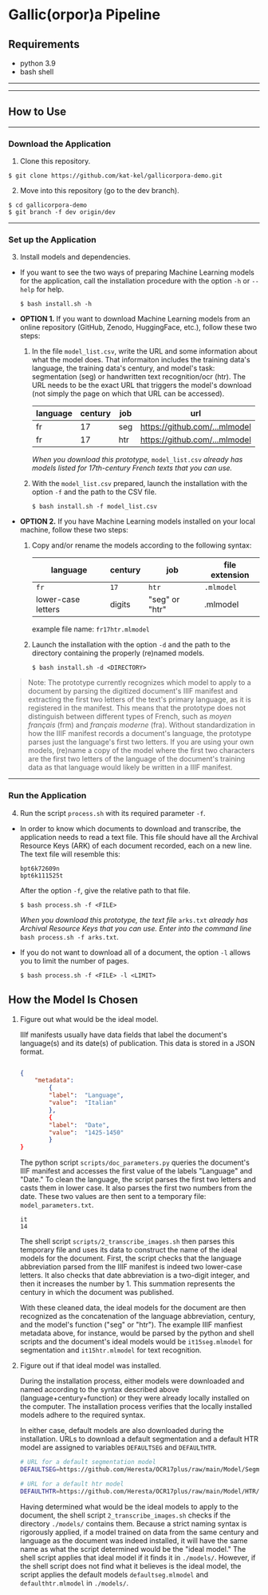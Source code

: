 # Gallic(orpor)a Pipeline

## Requirements
- python 3.9
- bash shell
---
---
## How to Use
---
### Download the Application
1. Clone this repository.
```
$ git clone https://github.com/kat-kel/gallicorpora-demo.git
```
2. Move into this repository (go to the dev branch).
```
$ cd gallicorpora-demo
$ git branch -f dev origin/dev
```
---
### Set up the Application
3. Install models and dependencies.
- If you want to see the two ways of preparing Machine Learning models for the application, call the installation procedure with the option `-h` or `--help` for help.
    ```
    $ bash install.sh -h
    ```
- **OPTION 1.** If you want to download Machine Learning models from an online repository (GitHub, Zenodo, HuggingFace, etc.), follow these two steps:

    1. In the file `model_list.csv`, write the URL and some information about what the model does. That informaiton includes the training data's language, the training data's century, and model's task: segmentation (seg) or handwritten text recognition/ocr (htr). The URL needs to be the exact URL that triggers the model's download (not simply the page on which that URL can be accessed).

        |language|century|job|url|
        |--------|-------|---|---|
        |fr|17|seg|https://github.com/...mlmodel|
        |fr|17|htr|https://github.com/...mlmodel|

        *When you download this prototype,* `model_list.csv` *already has models listed for 17th-century French texts that you can use.*

    2. With the `model_list.csv` prepared, launch the installation with the option `-f` and the path to the CSV file.
        ```
        $ bash install.sh -f model_list.csv
        ```

- **OPTION 2.** If you have Machine Learning models installed on your local machine, follow these two steps:

    1. Copy and/or rename the models according to the following syntax:

        |language|century|job|file extension|
        |--|--|--|--|
        |`fr`|`17`|`htr`|`.mlmodel`|
        |lower-case letters|digits|"seg" or "htr"|.mlmodel

        example file name: `fr17htr.mlmodel`

    2. Launch the installation with the option `-d` and the path to the directory containing the properly (re)named models.

        ```
        $ bash install.sh -d <DIRECTORY>
        ```

>Note: The prototype currently recognizes which model to apply to a document by parsing the digitized document's IIIF manifest and extracting the first two letters of the text's primary language, as it is registered in the manifest. This means that the prototype does not distinguish between different types of French, such as *moyen français* (frm) and *français moderne* (fra). Without standardization in how the IIIF manifest records a document's language, the prototype parses just the language's first two letters. If you are using your own models, (re)name a copy of the model where the first two characters are the first two letters of the language of the document's training data as that language would likely be written in a IIIF manifest.

---
### Run the Application
4. Run the script `process.sh` with its required parameter `-f`.

- In order to know which documents to download and transcribe, the application needs to read a text file. This file should have all the Archival Resource Keys (ARK) of each document recorded, each on a new line. The text file will resemble this:

    ```  
    bpt6k72609n
    bpt6k111525t
    ```
    After the option `-f`, give the relative path to that file.
    ```
    $ bash process.sh -f <FILE>
    ```
    *When you download this prototype, the text file* `arks.txt` *already has Archival Resource Keys that you can use. Enter into the command line* `bash process.sh -f arks.txt`.
- If you do not want to download all of a document, the option `-l` allows you to limit the number of pages.
    ```
    $ bash process.sh -f <FILE> -l <LIMIT>
    ```

## How the Model Is Chosen

1. Figure out what would be the ideal model.

    IIIf manifests usually have data fields that label the document's language(s) and its date(s) of publication. This data is stored in a JSON format.
    
    ```json
    
    {
        "metadata":
            {
            "label":  "Language",
            "value":  "Italian"
            },
            {
            "label":  "Date",
            "value":  "1425-1450"
            }
    }
    ```
    The python script `scripts/doc_parameters.py` queries the document's IIIF manifest and accesses the first value of the labels "Language" and "Date." To clean the language, the script parses the first two letters and casts them in lower case. It also parses the first two numbers from the date. These two values are then sent to a temporary file: `model_parameters.txt`.

    ```  
    it
    14
    ```
    
    The shell script `scripts/2_transcribe_images.sh` then parses this temporary file and uses its data to construct the name of the ideal models for the document. First, the script checks that the language abbreviation parsed from the IIIF manifest is indeed two lower-case letters. It also checks that date abbreviation is a two-digit integer, and then it increases the number by 1. This summation represents the century in which the document was published.

    With these cleaned data, the ideal models for the document are then recognized as the concatenation of the language abbreviation, century, and the model's function ("seg" or "htr"). The example IIIF manfiest metadata above, for instance, would be parsed by the python and shell scripts and the document's ideal models would be `it15seg.mlmodel` for segmentation and `it15htr.mlmodel` for text recognition.

2. Figure out if that ideal model was installed.

    During the installation process, either models were downloaded and named according to the syntax described above (language+century+function) or they were already locally installed on the computer. The installation process verifies that the locally installed models adhere to the required syntax.
    
    In either case, default models are also downloaded during the installation. URLs to download a default segmentation and a default HTR model are assigned to variables `DEFAULTSEG` and `DEFAULTHTR`.

    
    ```bash
    # URL for a default segmentation model
    DEFAULTSEG=https://github.com/Heresta/OCR17plus/raw/main/Model/Segment/appenzeller.mlmodel

    # URL for a default htr model
    DEFAULTHTR=https://github.com/Heresta/OCR17plus/raw/main/Model/HTR/dentduchat.mlmodel
    ```

    Having determined what would be the ideal models to apply to the document, the shell script `2_transcribe_images.sh` checks if the directory `./models/` contains them. Because a strict naming syntax is rigorously applied, if a model trained on data from the same century and language as the document was indeed installed, it will have the same name as what the script determined would be the "ideal model." The shell script applies that ideal model if it finds it in `./models/`. However, if the shell script does not find what it believes is the ideal model, the script applies the default models `defaultseg.mlmodel` and `defaulthtr.mlmodel` in `./models/`.
